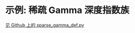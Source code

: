 # 示例: 稀疏 Gamma 深度指数族

[见 Github 上的 sparse_gamma_def.py](https://github.com/pyro-ppl/pyro/blob/dev/examples/sparse_gamma_def.py)
